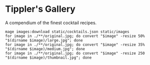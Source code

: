 # Tippler's Gallery
A compendium of the finest cocktail recipes.

```
mage images:download static/cocktails.json static/images
for image in ./**/original.jpg; do convert "$image" -resize 50% "$(dirname $image)/large.jpg"; done
for image in ./**/original.jpg; do convert "$image" -resize 35% "$(dirname $image)/medium.jpg"; done
for image in ./**/original.jpg; do convert "$image" -resize 250 "$(dirname $image)/thumbnail.jpg"; done
```